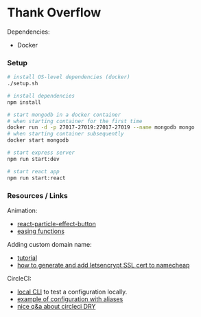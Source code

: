 # Thank Overflow

Dependencies:

- Docker

### Setup

```sh
# install OS-level dependencies (docker)
./setup.sh

# install dependencies
npm install

# start mongodb in a docker container
# when starting container for the first time
docker run -d -p 27017-27019:27017-27019 --name mongodb mongo
# when starting container subsequently
docker start mongodb

# start express server
npm run start:dev

# start react app
npm run start:react
```

### Resources / Links

Animation:

- [react-particle-effect-button](https://github.com/transitive-bullshit/react-particle-effect-button)
- [easing functions](https://easings.net/en)

Adding custom domain name:

- [tutorial](https://towardsdatascience.com/how-to-deploy-your-website-to-a-custom-domain-8cb23063c1ff)
- [how to generate and add letsencrypt SSL cert to namecheap](https://medium.com/@cubxi/add-wildcard-lets-encrypt-certifications-with-namecheap-6a466df0886f)

CircleCI:

- [local CLI](https://circleci.com/docs/2.0/local-cli/) to test a configuration locally.
- [example of configuration with aliases](https://github.com/facebook/Docusaurus/blob/master/.circleci/config.yml)
- [nice q&a about circleci DRY](https://discuss.circleci.com/t/allow-bundling-several-steps-e-g-by-supporting-nested-steps/15339)
